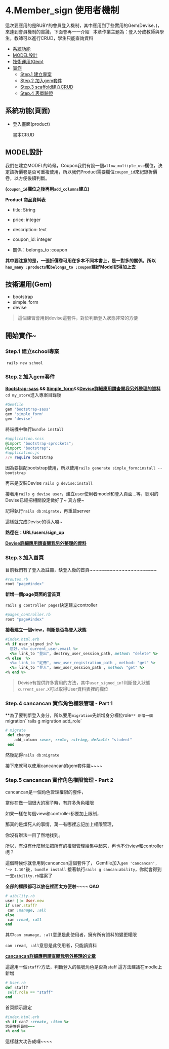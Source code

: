 # 4.Member_sign 使用者機制
這次要應用的是RUBY的會員登入機制，其中應用到了些實用的Gem(Devise、)，來達到會員機制的實踐，下面會再一一介紹
  
本章作業主題為：登入分成教師與學生，教師可以進行CRUD，學生只能查詢資料

- [系統功能](#系統功能頁面)
- [MODEL設計](#model設計)
- [技術運用(Gem)](#技術運用gem)
- [實作](#開始實作)
  - [Step.1 建立專案](#step1-建立my_store專案)
  - [Step.2 加入gem套件](#step2-加入gem套件)
  - [Step.3 scaffold建立CRUD](#step3-scaffold建立product和coupon的crud)
  - [Step.4 表單驗證](#step4-表單驗證)
 

## 系統功能(頁面)
 
 
- 登入畫面(product)

  書本CRUD



## MODEL設計

我們在建立MODEL的時候，Coupon我們有設一個`allow_multiple_use`欄位，決定該折價卷是否可重複使用，所以我們Product需要欄位`coupon_id`來紀錄折價卷，以方便後續判斷。

**(`coupon_id`欄位之後再用`add_columns`建立)**



**Product 商品資料表**

 - title: String   
 - price: integer   
 - description: text
 - coupon_id: integer

 - 關係：belongs_to :coupon


 
**其中要注意的是，一張折價卷可用在多本不同本書上，是一對多的關係，所以 `has_many :products`和`belongs_to :coupon`建好Model記得加上去**

 
## 技術運用(Gem)
  - bootstrap
  - simple_form
  - devise
> 這個練習會用到devise這套件，對於判斷登入狀態非常的方便


## 開始實作~

### Step.1 建立school專案
  `rails new school`
  
### Step.2 加入gem套件

**[Bootstrap-sass](https://github.com/momo200e/Ruby_Rails_Notes/blob/master/Gem_Notes.md#bootstrap-sass) && [Simple_form](https://github.com/momo200e/Ruby_Rails_Notes/blob/master/Gem_Notes.md#simple_form)**&&**[Devise詳細應用請查閱我另外整理的資料](https://github.com/momo200e/Ruby_Rails_Notes/blob/master/Gem_Notes.md#devise會員機制)**
`cd my_store`進入專案目錄後
```ruby
#Gemfile
gem 'bootstrap-sass'
gem 'simple_form'
gem 'devise'
``` 
終端機中執行`bundle install`

```ruby
#application.scss
@import "bootstrap-sprockets";
@import "bootstrap";
#application.js
//= require bootstrap
``` 
因為要搭配bootstrap使用，所以使用`rails generate simple_form:install --bootstrap`
    
再來是安裝Devise
`rails g devise:install`
  
接著用`rails g devise user`，建立user使用者model和登入頁面...等，聰明的Devise已經把相關設定做好了~ 真方便~
  
記得執行`rails db:migrate`，再重啟server
  
這樣就完成Devise的導入囉~
  
**路徑在：URL/users/sign_up**
  
**[Devise詳細應用請查閱我另外整理的資料](https://github.com/momo200e/Ruby_Rails_Notes/blob/master/Gem_Notes.md#devise會員機制)**


### Step.3 加入首頁
目前我們有了登入及註冊，缺登入後的首頁~~~~~~~~~~~~~~~~~~~~~~~
```ruby
#routes.rb
root "page#index"
```

**新增一個page頁面的當首頁**

`rails g controller pages`快速建立controller

```ruby
#pages_controller.rb
root "page#index"
```
**接著建立一個view，判斷是否為登入狀態**
```ruby
#index.html.erb
<% if user_signed_in? %>
  您好，<%= current_user.email %>
  <%= link_to "登出", destroy_user_session_path, method: "delete" %>
<% else  %>
  <%= link_to "註冊", new_user_registration_path , method: "get" %>
  <%= link_to "登入", new_user_session_path , method: "get" %>
<% end %>
```
> Devise有提供許多實用的方法，其中`user_signed_in?`判斷登入狀態
> `current_user.X`可以取得User資料表裡的欄位


### Step.4 cancancan 實作角色權限管理 - Part 1
**為了要判斷登入身分，所以要用`migration`先新增身分欄位role`**
新增一個`migration``rails g migration add_role`
```ruby
# migrate
 def change
    add_column :user, :role, :string, default: "student"
 end
```
然後記得`rails db:migrate`

接下來就可以使用cancancan的gem套件羅~~~~

### Step.5 cancancan 實作角色權限管理 - Part 2
cancancan是一個角色管理權限的套件，

當你在做一個很大的案子時，有許多角色權限

如果一樣在每個view和controller都要加上限制，

那真的是煩死人的事情，萬一有哪裡忘記加上權限管理，

你沒有辦法一目了然地找到。

所以，有沒有什麼辦法把所有的權限管理給集中起來，再也不分view和controller呢？

這個時候你就會用到cancancan這個套件了，
Gemfile加入`gem 'cancancan', '~> 1.10'`後，`bundle install`
接著執行`rails g cancan:ability`，你就會得到一支`aibility.rb`檔案了

**全部的權限都可以放在裡面太方便啦~~~~ OAO**

```ruby
# aibility.rb
user ||= User.new
if user.staff?
 can :manage, :all
else
 can :read, :all
end
```
其中`can :manage, :all`意思是此使用者，擁有所有資料的變更權限

`can :read, :all`意思是此使用者，只能讀資料

**[cancancan詳細應用請查閱我另外整理的文章](https://github.com/momo200e/Ruby_Rails_Notes/blob/master/Gem_Notes.md#devise會員機制)**

這邊用一個`staff?`方法，判斷登入的帳號角色是否為staff
這方法建議在modle上新增
```ruby
# User.rb
def staff?
 self.role == "staff"
end
```
首頁顯示設定

```ruby
#index.html.erb
<% if can? :create, :item %>
您是管理員唷~~~
<% end %>
```
這樣就大功告成囉~~~~
